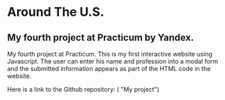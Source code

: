 # Around The U.S.
## My fourth project at Practicum by Yandex.

My fourth project at Practicum. This is my first interactive website using Javascript. The user can enter his name and profession into a modal form and the submitted information appears as part of the HTML code in the website.

Here is a link to the Github repository: ( "My project")


